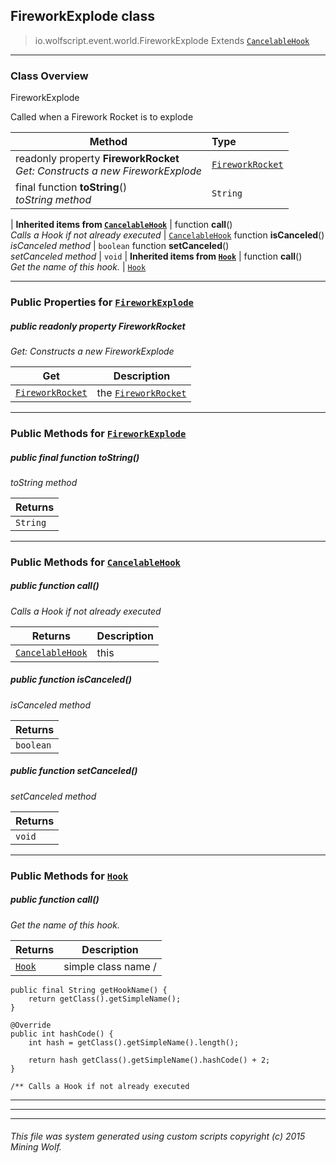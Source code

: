 ## FireworkExplode __class__

>io.wolfscript.event.world.FireworkExplode
>Extends [`CancelableHook`](..\..\hook\CancelableHook.md)

---

### Class Overview

FireworkExplode <p/> Called when a Firework Rocket is to explode

Method | Type   
--- | :--- 
 readonly property __FireworkRocket__ <br> _Get: Constructs a new FireworkExplode_ | [`FireworkRocket`](..\..\api\entity\FireworkRocket.md)
final function __toString__() <br> _toString method_ | `String`
 |
__Inherited items from [`CancelableHook`](..\..\hook\CancelableHook.md)__ |
 function __call__() <br> _Calls a Hook if not already executed_ | [`CancelableHook`](..\..\hook\CancelableHook.md)
 function __isCanceled__() <br> _isCanceled method_ | `boolean`
 function __setCanceled__() <br> _setCanceled method_ | `void`
 |
__Inherited items from [`Hook`](..\..\hook\Hook.md)__ |
 function __call__() <br> _Get the name of this hook._ | [`Hook`](..\..\hook\Hook.md)







---


### Public Properties for [`FireworkExplode`](FireworkExplode.md)

##### <a id='fireworkrocket'></a>public  readonly property __FireworkRocket__

_Get: Constructs a new FireworkExplode_

Get | Description
--- | --- 
[`FireworkRocket`](..\..\api\entity\FireworkRocket.md) | the [`FireworkRocket`](..\..\api\entity\FireworkRocket.md)



---

### Public Methods for [`FireworkExplode`](FireworkExplode.md)

##### <a id='tostring'></a>public final function __toString__()

_toString method_

Returns | 
--- | 
`String` |


---

### Public Methods for [`CancelableHook`](..\..\hook\CancelableHook.md)

##### <a id='call'></a>public  function __call__()

_Calls a Hook if not already executed_

Returns | Description
--- | --- 
[`CancelableHook`](..\..\hook\CancelableHook.md) | this


##### <a id='iscanceled'></a>public  function __isCanceled__()

_isCanceled method_

Returns | 
--- | 
`boolean` |


##### <a id='setcanceled'></a>public  function __setCanceled__()

_setCanceled method_

Returns | 
--- | 
`void` |


---

### Public Methods for [`Hook`](..\..\hook\Hook.md)

##### <a id='call'></a>public  function __call__()

_Get the name of this hook._

Returns | Description
--- | --- 
[`Hook`](..\..\hook\Hook.md) | simple class name /
    public final String getHookName() {
        return getClass().getSimpleName();
    }

    @Override
    public int hashCode() {
        int hash = getClass().getSimpleName().length();

        return hash getClass().getSimpleName().hashCode() + 2;
    }

    /** Calls a Hook if not already executed


---


---


---


###### This file was system generated using custom scripts copyright (c) 2015 Mining Wolf.
	

